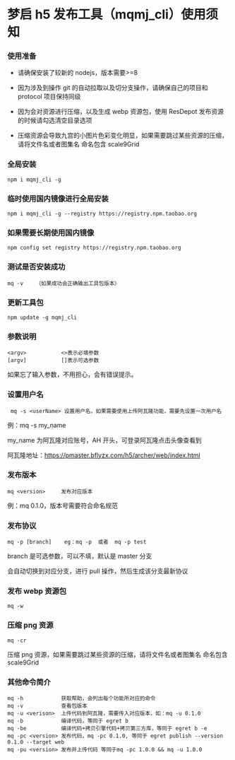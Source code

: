 # 梦启 h5 发布工具（mqmj_cli）使用须知

### 使用准备

- 请确保安装了较新的 nodejs，版本需要>=8

- 因为涉及到操作 git 的自动拉取以及切分支操作，请确保自己的项目和 protocol 项目保持同级

- 因为会对资源进行压缩，以及生成 webp 资源包，使用 ResDepot 发布资源的时候请勾选清空目录选项

- 压缩资源会导致九宫的小图片色彩变化明显，如果需要跳过某些资源的压缩，请将文件名或者图集名 命名包含 scale9Grid

### 全局安装

    npm i mqmj_cli -g

### 临时使用国内镜像进行全局安装

    npm i mqmj_cli -g --registry https://registry.npm.taobao.org

### 如果需要长期使用国内镜像

    npm config set registry https://registry.npm.taobao.org

### 测试是否安装成功

    mq -v    （如果成功会正确输出工具包版本）

### 更新工具包

    npm update -g mqmj_cli

### 参数说明

    <argv>           <>表示必填参数
    [argv]           []表示可选参数

如果忘了输入参数，不用担心，会有错误提示。

### 设置用户名

     mq -s <userName> 设置用户名，如果需要使用上传阿瓦隆功能，需要先设置一次用户名

例：mq -s my_name

my_name 为阿瓦隆对应账号，AH 开头，可登录阿瓦隆点击头像查看到

阿瓦隆地址：https://pmaster.bflyzx.com/h5/archer/web/index.html

### 发布版本

    mq <version>     发布对应版本

例：mq 0.1.0，版本号需要符合命名规范

### 发布协议

    mq -p [branch]    eg：mq -p  或者  mq -p test

branch 是可选参数，可以不填，默认是 master 分支

会自动切换到对应分支，进行 pull 操作，然后生成该分支最新协议

### 发布 webp 资源包

    mq -w

### 压缩 png 资源

    mq -cr

压缩 png 资源，如果需要跳过某些资源的压缩，请将文件名或者图集名 命名包含 scale9Grid

### 其他命令简介

    mq -h            获取帮助，会列出每个功能所对应的命令
    mq -v            查看包版本
    mq -u <verison>  上传代码到阿瓦隆，需要传入对应版本，如：mq -u 0.1.0
    mq -b            编译代码，等同于 egret b
    mq -be           编译代码+拷贝引擎代码+拷贝第三方库，等同于 egret b -e
    mq -pc <version> 发布代码，mq -pc 0.1.0, 等同于 egret publish --version 0.1.0 --target web
    mq -pu <version> 发布并上传代码 等同于mq -pc 1.0.0 && mq -u 1.0.0
